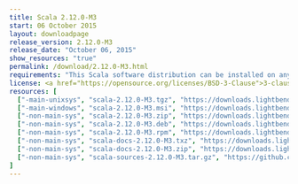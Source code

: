 ```yaml
---
title: Scala 2.12.0-M3
start: 06 October 2015
layout: downloadpage
release_version: 2.12.0-M3
release_date: "October 06, 2015"
show_resources: "true"
permalink: /download/2.12.0-M3.html
requirements: "This Scala software distribution can be installed on any Unix-like or Windows system. It requires the Java runtime version 1.8 or later, which can be downloaded <a href='http://www.java.com/'>here</a>."
license: <a href="https://opensource.org/licenses/BSD-3-Clause">3-clause BSD license</a>
resources: [
  ["-main-unixsys", "scala-2.12.0-M3.tgz", "https://downloads.lightbend.com/scala/2.12.0-M3/scala-2.12.0-M3.tgz", "Mac OS X, Unix, Cygwin", "19.97M"],
  ["-main-windows", "scala-2.12.0-M3.msi", "https://downloads.lightbend.com/scala/2.12.0-M3/scala-2.12.0-M3.msi", "Windows (msi installer)", "97.75M"],
  ["-non-main-sys", "scala-2.12.0-M3.zip", "https://downloads.lightbend.com/scala/2.12.0-M3/scala-2.12.0-M3.zip", "Windows", "20.01M"],
  ["-non-main-sys", "scala-2.12.0-M3.deb", "https://downloads.lightbend.com/scala/2.12.0-M3/scala-2.12.0-M3.deb", "Debian", "65.62M"],
  ["-non-main-sys", "scala-2.12.0-M3.rpm", "https://downloads.lightbend.com/scala/2.12.0-M3/scala-2.12.0-M3.rpm", "RPM package", "96.55M"],
  ["-non-main-sys", "scala-docs-2.12.0-M3.txz", "https://downloads.lightbend.com/scala/2.12.0-M3/scala-docs-2.12.0-M3.txz", "API docs", "42.99M"],
  ["-non-main-sys", "scala-docs-2.12.0-M3.zip", "https://downloads.lightbend.com/scala/2.12.0-M3/scala-docs-2.12.0-M3.zip", "API docs", "80.08M"],
  ["-non-main-sys", "scala-sources-2.12.0-M3.tar.gz", "https://github.com/scala/scala/archive/v2.12.0-M3.tar.gz", "Sources", ""]
]
---
```

